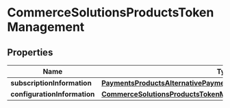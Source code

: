 
# CommerceSolutionsProductsTokenManagement

## Properties
Name | Type | Description | Notes
------------ | ------------- | ------------- | -------------
**subscriptionInformation** | [**PaymentsProductsAlternativePaymentMethodsSubscriptionInformation**](PaymentsProductsAlternativePaymentMethodsSubscriptionInformation.md) |  |  [optional]
**configurationInformation** | [**CommerceSolutionsProductsTokenManagementConfigurationInformation**](CommerceSolutionsProductsTokenManagementConfigurationInformation.md) |  |  [optional]



